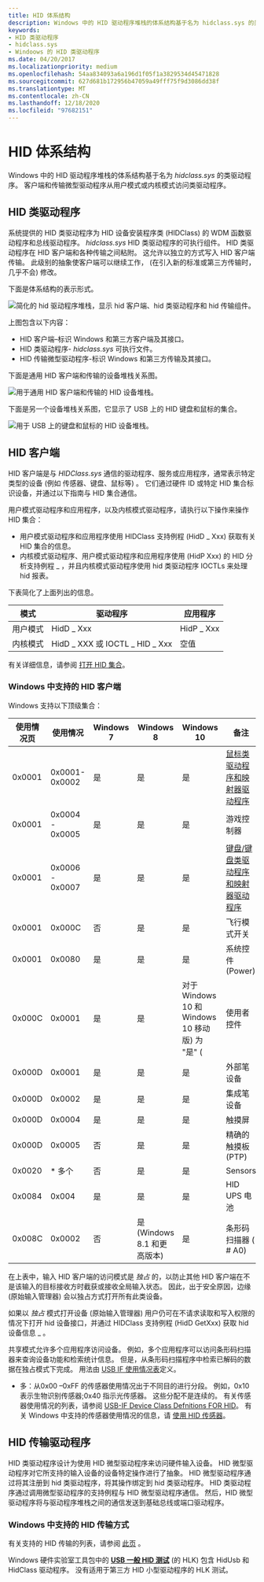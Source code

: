 ```yaml
---
title: HID 体系结构
description: Windows 中的 HID 驱动程序堆栈的体系结构基于名为 hidclass.sys 的类驱动程序。
keywords:
- HID 类驱动程序
- hidclass.sys
- Windoows 的 HID 类驱动程序
ms.date: 04/20/2017
ms.localizationpriority: medium
ms.openlocfilehash: 54aa834093a6a196d1f05f1a3829534d45471828
ms.sourcegitcommit: 627d681b172956b47059a49fff75f9d3086dd38f
ms.translationtype: MT
ms.contentlocale: zh-CN
ms.lasthandoff: 12/18/2020
ms.locfileid: "97682151"
---
```

# <a name="hid-architecture"></a>HID 体系结构

Windows 中的 HID 驱动程序堆栈的体系结构基于名为 *hidclass.sys* 的类驱动程序。 客户端和传输微型驱动程序从用户模式或内核模式访问类驱动程序。

## <a name="the-hid-class-driver"></a>HID 类驱动程序

系统提供的 HID 类驱动程序为 HID 设备安装程序类 (HIDClass) 的 WDM 函数驱动程序和总线驱动程序。 *hidclass.sys* HID 类驱动程序的可执行组件。 HID 类驱动程序在 HID 客户端和各种传输之间粘附。 这允许以独立的方式写入 HID 客户端传输。 此级别的抽象使客户端可以继续工作， (在引入新的标准或第三方传输时，几乎不会) 修改。

下面是体系结构的表示形式。

![简化的 hid 驱动程序堆栈，显示 hid 客户端、hid 类驱动程序和 hid 传输组件。](images/hid-intro-simple.png)

上图包含以下内容：

- HID 客户端–标识 Windows 和第三方客户端及其接口。
- HID 类驱动程序- *hidclass.sys* 可执行文件。
- HID 传输微型驱动程序-标识 Windows 和第三方传输及其接口。

下面是通用 HID 客户端和传输的设备堆栈关系图。

![用于通用 HID 客户端和传输的 HID 设备堆栈。](images/hid-device-stacks-generic.png)

下面是另一个设备堆栈关系图，它显示了 USB 上的 HID 键盘和鼠标的集合。

![用于 USB 上的键盘和鼠标的 HID 设备堆栈。](images/hid-device-stacks.png)

## <a name="hid-clients"></a>HID 客户端

HID 客户端是与 *HIDClass.sys* 通信的驱动程序、服务或应用程序，通常表示特定类型的设备 (例如 传感器、键盘、鼠标等) 。 它们通过硬件 ID 或特定 HID 集合标识设备，并通过以下指南与 HID 集合通信。

用户模式驱动程序和应用程序，以及内核模式驱动程序，请执行以下操作来操作 HID 集合：

- 用户模式驱动程序和应用程序使用 HIDClass 支持例程 (HidD \_ Xxx) 获取有关 HID 集合的信息。
- 内核模式驱动程序、用户模式驱动程序和应用程序使用 (HidP Xxx) 的 HID 分析支持例程 \_ ，并且内核模式驱动程序使用 hid 类驱动程序 IOCTLs 来处理 hid 报表。

下表简化了上面列出的信息。

|      模式   | 驱动程序                      | 应用程序 |
|-------------|------------------------------|--------------|
| 用户模式   | HidD \_ Xxx                    | HidP \_ Xxx    |
| 内核模式 | HidD \_ XXX 或 IOCTL \_ HID \_ Xxx | 空值          |

有关详细信息，请参阅 [打开 HID 集合](opening-hid-collections.md)。

### <a name="hid-clients-supported-in-windows"></a>Windows 中支持的 HID 客户端

Windows 支持以下顶级集合：

| **使用情况页** | **使用情况** | **Windows 7** | **Windows 8** | **Windows 10** | **备注** | **访问模式** |
| --- | --- | --- | --- | --- | --- | --- |
| 0x0001 | 0x0001-0x0002 | 是 | 是 | 是 | [鼠标类驱动程序和映射器驱动程序](keyboard-and-mouse-class-drivers.md) | 排他 |
| 0x0001 | 0x0004 - 0x0005 | 是 | 是 | 是 | 游戏控制器 | 共享 |
| 0x0001 | 0x0006 - 0x0007 | 是 | 是 | 是 | [键盘/键盘类驱动程序和映射器驱动程序](keyboard-and-mouse-class-drivers.md) | 排他 |
| 0x0001 | 0x000C | 否 | 是 | 是 | 飞行模式开关 | 共享 |
| 0x0001 | 0x0080 | 是 | 是 | 是 | 系统控件 (Power)  | 共享 |
| 0x000C | 0x0001 | 是 | 是 | 对于 Windows 10 和 Windows 10 移动版) 为 "是" ( | 使用者控件 | 适用于 Windows 10 和 Windows 10 移动版) 的共享 ( |
| 0x000D | 0x0001 | 是 | 是 | 是 | 外部笔设备 | 排他 |
| 0x000D | 0x0002 | 是 | 是 | 是 | 集成笔设备 | 排他 |
| 0x000D | 0x0004 | 是 | 是 | 是 | 触摸屏 | 排他 |
| 0x000D | 0x0005 | 否 | 是 | 是 | 精确的触摸板 (PTP)  | 排他 |
| 0x0020 | * 多个 | 否 | 是 | 是 | Sensors | 共享 |
| 0x0084 | 0x004 | 是 | 是 | 是 | HID UPS 电池 | 共享 |
| 0x008C | 0x0002 | 否 | 是 (Windows 8.1 和更高版本)  | 是 | 条形码扫描器 ( # A0)  | 共享 |

在上表中，输入 HID 客户端的访问模式是 *独占* 的，以防止其他 HID 客户端在不是该输入的目标接收方时截获或接收全局输入状态。 因此，出于安全原因，边缘 (原始输入管理器) 会以独占方式打开所有此类设备。 

如果以 *独占* 模式打开设备 (原始输入管理器) 用户仍可在不请求读取和写入权限的情况下打开 hid 设备接口，并通过 HIDClass 支持例程 (HidD GetXxx) 获取 hid 设备信息 \_ 。

共享模式允许多个应用程序访问设备。 例如，多个应用程序可以访问条形码扫描器来查询设备功能和检索统计信息。 但是，从条形码扫描程序中检索已解码的数据在独占模式下完成。 用法由 [USB IF 使用情况表](https://usb.org/document-library/hid-usage-tables-121)定义。

* 多：从0x00 –0xFF 的传感器使用情况出于不同目的进行分段。 例如，0x10 表示生物识别传感器;0x40 指示光传感器。 这些分配不是连续的。 有关传感器使用情况的列表，请参阅  [USB-IF Device Class Defnitions FOR HID](https://www.usb.org/document-library/device-class-definition-hid-111)。 有关 Windows 中支持的传感器使用情况的信息，请 [使用 HID 传感器](/windows-hardware/design/whitepapers/hid-sensors-usages)。

## <a name="the-hid-transport-driver"></a>HID 传输驱动程序

HID 类驱动程序设计为使用 HID 微型驱动程序来访问硬件输入设备。 HID 微型驱动程序对它所支持的输入设备的设备特定操作进行了抽象。 HID 微型驱动程序通过将其注册到 hid 类驱动程序，将其操作绑定到 hid 类驱动程序。 HID 类驱动程序通过调用微型驱动程序的支持例程与 HID 微型驱动程序通信。 然后，HID 微型驱动程序将与驱动程序堆栈之间的通信发送到基础总线或端口驱动程序。

### <a name="hid-transports-supported-in-windows"></a>Windows 中支持的 HID 传输方式

有关支持的 HID 传输的列表，请参阅 [此页](hid-transports.md) 。

Windows 硬件实验室工具包中的 [**USB 一般 HID 测试**](/windows-hardware/test/hlk/testref/f7949ab5-dd13-4c74-876f-6d54ff85e213) (的 HLK) 包含 HidUsb 和 HidClass 驱动程序。 没有适用于第三方 HID 小型驱动程序的 HLK 测试。
